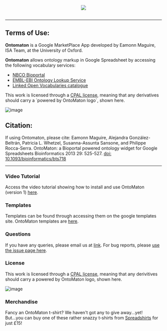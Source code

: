 <div align="center">
<img src="https://isa-tools.org/OntoMaton/figures/ontomaton.png" align="center"/>
</div>

<br/>

----

## Terms of Use:

<p><b>Ontomaton</b> is a Google MarketPlace App developed by Eamonn Maguire, ISA Team, at the University of Oxford.</p>
<p><b>Ontomaton</b> allows ontology markup in Google Spreadsheet by accessing the following vocabulary services:</p>
<ul>
<li><a href="http://data.bioontology.org/documentation" rel="nofollow">NBCO Bioportal</a></li>
<li><a href="https://www.ebi.ac.uk/ols/docs/api" rel="nofollow">EMBL-EBI Ontology Lookup Service</a></li>
<li><a href="https://lov.linkeddata.es/dataset/lov/api" rel="nofollow">Linked Open Vocabularies catalogue</a></li>
</ul>


<p>This work is licensed through a <a href="http://isatab.sf.net/licenses/OntoMaton-license.html" rel="nofollow">CPAL license</a>, meaning that any derivatives should carry a `powered by OntoMaton logo`, shown here.</p>
<p><img src="https://camo.githubusercontent.com/1a972d4b6bfd5c19d3259c985aed6ff9fa3dfaa5/687474703a2f2f6973617461622e73662e6e65742f6173736574732f696d672f746f6f6c732f6f6e746f6d61746f6e2d706172742d6f662d697361746f6f6c732e706e67" alt="image" data-canonical-src="http://isatab.sf.net/assets/img/tools/ontomaton-part-of-isatools.png"></p>


## Citation:

<p>If using Ontomaton, please cite:
Eamonn Maguire, Alejandra González-Beltrán, Patricia L. Whetzel, Susanna-Assunta Sansone, and Philippe Rocca-Serra. OntoMaton: a Bioportal powered ontology widget for Google Spreadsheets
Bioinformatics 2013 29: 525-527. <a href="https://doi.org/10.1093/bioinformatics/bts718" rel="nofollow">doi: 10.1093/bioinformatics/bts718</a></p>


----

 
### Video Tutorial

Access the video tutorial showing how to install and use OntoMaton (version 1) [here](http://www.youtube.com/watch?v=Qs0nxGBfQac&feature=player_embedded).
 
### Templates

Templates can be found through accessing them on the google templates site. OntoMaton templates are [here](https://drive.google.com/templates?type=spreadsheets&q=ontomaton).

### Questions

If you have any queries, please email us at [link](mailto:isatools@googlegroups.com). For bug reports, please [use the issue page here](https://github.com/ISA-tools/OntoMaton/issues).

### License

This work is licensed through a [CPAL license](http://isatab.sf.net/licenses/OntoMaton-license.html), meaning that any derivitives should carry a powered by OntoMaton logo, shown here.

<p><img src="https://camo.githubusercontent.com/1a972d4b6bfd5c19d3259c985aed6ff9fa3dfaa5/687474703a2f2f6973617461622e73662e6e65742f6173736574732f696d672f746f6f6c732f6f6e746f6d61746f6e2d706172742d6f662d697361746f6f6c732e706e67" alt="image" data-canonical-src="http://isatab.sf.net/assets/img/tools/ontomaton-part-of-isatools.png"></p>

### Merchandise

Fancy an OntoMaton t-shirt? We haven't got any to give away...yet! But...you can buy one of these rather snazzy t-shirts from [Spreadshirts](http://antarctic-design.spreadshirt.co.uk/men-s-classic-t-shirt-A22910590/customize/color/2) for just £15!


